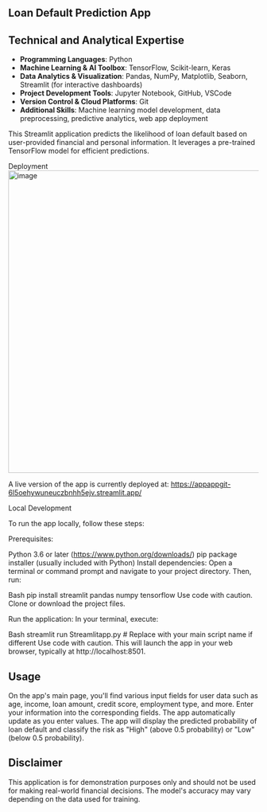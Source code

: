 ## Loan Default Prediction App

## Technical and Analytical Expertise

- **Programming Languages**: Python
- **Machine Learning & AI Toolbox**: TensorFlow, Scikit-learn, Keras
- **Data Analytics & Visualization**: Pandas, NumPy, Matplotlib, Seaborn, Streamlit (for interactive dashboards)
- **Project Development Tools**: Jupyter Notebook, GitHub, VSCode
- **Version Control & Cloud Platforms**: Git
- **Additional Skills**: Machine learning model development, data preprocessing, predictive analytics, web app deployment

This Streamlit application predicts the likelihood of loan default based on user-provided financial and personal information.
It leverages a pre-trained TensorFlow model for efficient predictions.

Deployment
<img width="1313" height="608" alt="image" src="https://github.com/user-attachments/assets/bb787cdd-3f92-4b31-8eba-bc7ca89f7a41" />

A live version of the app is currently deployed at: https://appappgit-6l5oehywuneuczbnhh5ejv.streamlit.app/

Local Development

To run the app locally, follow these steps:

Prerequisites:

Python 3.6 or later (https://www.python.org/downloads/)
pip package installer (usually included with Python)
Install dependencies:
Open a terminal or command prompt and navigate to your project directory. Then, run:

Bash
pip install streamlit pandas numpy tensorflow
Use code with caution.
Clone or download the project files.

Run the application:
In your terminal, execute:

Bash
streamlit run Streamlitapp.py  # Replace with your main script name if different
Use code with caution.
This will launch the app in your web browser, typically at http://localhost:8501.

## Usage
On the app's main page, you'll find various input fields for user data such as age, income, loan amount, credit score, employment type, and more.
Enter your information into the corresponding fields.
The app automatically update as you enter values.
The app will display the predicted probability of loan default and classify the risk as "High" (above 0.5 probability) or "Low" (below 0.5 probability).

## Disclaimer

This application is for demonstration purposes only and should not be used for making real-world financial decisions. 
The model's accuracy may vary depending on the data used for training.
